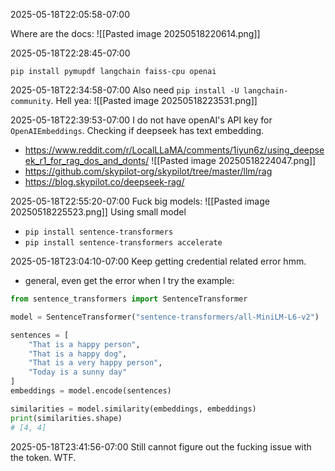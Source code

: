2025-05-18T22:05:58-07:00

Where are the docs:
![[Pasted image 20250518220614.png]]

2025-05-18T22:28:45-07:00

`pip install pymupdf langchain faiss-cpu openai`

2025-05-18T22:34:58-07:00
Also need `pip install -U langchain-community`.
Hell yea:
![[Pasted image 20250518223531.png]]

2025-05-18T22:39:53-07:00
I do not have openAI's API key for `OpenAIEmbeddings`.
Checking if deepseek has text embedding.
- https://www.reddit.com/r/LocalLLaMA/comments/1iyun6z/using_deepseek_r1_for_rag_dos_and_donts/
![[Pasted image 20250518224047.png]]
- https://github.com/skypilot-org/skypilot/tree/master/llm/rag
- https://blog.skypilot.co/deepseek-rag/

2025-05-18T22:55:20-07:00
Fuck big models:
![[Pasted image 20250518225523.png]]
 Using small model
 - `pip install sentence-transformers`
 - `pip install sentence-transformers accelerate`

2025-05-18T23:04:10-07:00
Keep getting credential related error hmm.
- general, even get the error when I try the example:
```python
from sentence_transformers import SentenceTransformer

model = SentenceTransformer("sentence-transformers/all-MiniLM-L6-v2")

sentences = [
    "That is a happy person",
    "That is a happy dog",
    "That is a very happy person",
    "Today is a sunny day"
]
embeddings = model.encode(sentences)

similarities = model.similarity(embeddings, embeddings)
print(similarities.shape)
# [4, 4]
```


2025-05-18T23:41:56-07:00
Still cannot figure out the fucking issue with the token. WTF.

